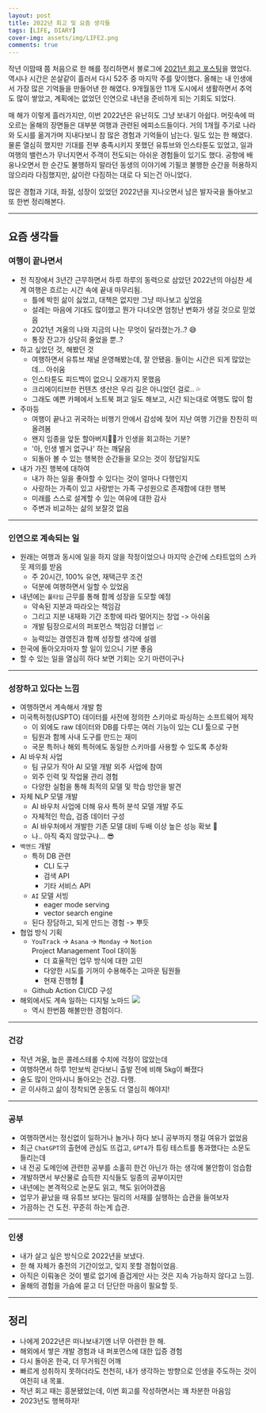 ```yaml
---
layout: post
title: 2022년 회고 및 요즘 생각들
tags: [LIFE, DIARY]
cover-img: assets/img/LIFE2.png
comments: true
---  
```


작년 이맘때 쯤 처음으로 한 해를 정리하면서 블로그에 [2021년 회고 포스팅](https://yongwookha.github.io/LifeAndTravel/2021-12-29-2021-retrospective)을 했었다. 역시나 시간은 쏜살같이 흘러서 다시 52주 중 마지막 주를 맞이했다. 올해는 내 인생에서 가장 많은 기억들을 만들어낸 한 해였다. 9개월동안 11개 도시에서 생활하면서 추억도 많이 쌓았고, 계획에는 없었던 인연으로 내년을 준비하게 되는 기회도 되었다.

매 해가 이렇게 흘러가지만, 이번 2022년은 유난히도 그냥 보내기 아쉽다. 머릿속에 떠오르는 올해의 장면들은 대부분 여행과 관련된 에피소드들이다. 거의 1개월 주기로 나라와 도시를 옮겨가며 지내다보니 참 많은 경험과 기억들이 남는다. 밀도 있는 한 해였다. 물론 열심히 했지만 기대를 전부 충족시키지 못했던 유튜브와 인스타툰도 있었고, 일과 여행의 밸런스가 무너지면서 주객이 전도되는 아쉬운 경험들이 있기도 했다. 공항에 배웅나오면서 한 순간도 불행하지 말라던 동생의 이야기에 기필코 불행한 순간을 허용하지 않으리라 다짐했지만, 삶이란 다짐하는 대로 다 되는건 아니었다.

많은 경험과 기대, 좌절, 성장이 있었던 2022년을 지나오면서 남은 발자국을 돌아보고 또 한번 정리해본다.

---

## 요즘 생각들  
### 여행이 끝나면서  
- 전 직장에서 3년간 근무하면서 하루 하루의 동력으로 삼았던 2022년의 야심찬 세계 여행은 흐르는 시간 속에 끝내 마무리됨.
  - 틀에 박힌 삶이 싫었고, 대책은 없지만 그냥 떠나보고 싶었음
  - 설레는 마음에 기대도 많이했고 뭔가 다녀오면 엄청난 변화가 생길 것으로 믿었음
  - 2021년 겨울의 나와 지금의 나는 무엇이 달라졌는가..? 😅
  - 통장 잔고가 상당히 줄었을 뿐..?
- 하고 싶었던 것, 해봤던 것
  - 여행하면서 유튜브 채널 운영해봤는데, 잘 안됐음. 들이는 시간은 되게 많았는데... 아쉬움
  - 인스타툰도 피드백이 없으니 오래가지 못했음
  - 크리에이티브한 컨텐츠 생산은 우리 길은 아니었던 걸로.. 💦
  - 그래도 예쁜 카페에서 노트북 펴고 일도 해보고, 시간 되는대로 여행도 많이 함
- 주마등
  - 여행이 끝나고 귀국하는 비행기 안에서 감성에 젖어 지난 여행 기간을 찬찬히 떠올려봄
  - 왠지 임종을 앞둔 할아버지👴🏻가 인생을 회고하는 기분?
  - '아, 인생 별거 없구나' 하는 깨달음
  - 되돌아 볼 수 있는 행복한 순간들을 모으는 것이 정답일지도
- 내가 가진 행복에 대하여
  - 내가 하는 일을 좋아할 수 있다는 것이 얼마나 다행인지
  - 사랑하는 가족이 있고 사랑받는 가족 구성원으로 존재함에 대한 행복
  - 미래를 스스로 설계할 수 있는 여유에 대한 감사
  - 주변과 비교하는 삶의 보잘것 없음

---  

### 인연으로 계속되는 일  

- 원래는 여행과 동시에 일을 하지 않을 작정이었으나 마지막 순간에 스타트업의 스카웃 제의를 받음
  - 주 20시간, 100% 유연, 재택근무 조건
  - 덕분에 여행하면서 일할 수 있었음
- 내년에는 `풀타임` 근무를 통해 함께 성장을 도모할 예정
  - 약속된 지분과 따라오는 책임감
  - 그리고 지분 내재화 기간 조항에 따라 멀어지는 창업 -> 아쉬움
  - 개발 팀장으로서의 퍼포먼스 책임감 더블업 📈
  - 능력있는 경영진과 함께 성장할 생각에 설렘
- 한국에 돌아오자마자 할 일이 있으니 기분 좋음
- 할 수 있는 일을 열심히 하다 보면 기회는 오기 마련이구나

---  

### 성장하고 있다는 느낌

- 여행하면서 계속해서 개발 함
- 미국특허청(USPTO) 데이터를 사전에 정의한 스키마로 파싱하는 소프트웨어 제작
  - 이 외에도 raw 데이터와 DB를 다루는 여러 기능이 있는 CLI 툴으로 구현
  - 팀원과 함께 사내 도구를 만드는 재미
  - 국문 특허나 해외 특허에도 동일한 스키마를 사용할 수 있도록 추상화
- AI 바우처 사업
  - 팀 규모가 작아 AI 모델 개발 외주 사업에 참여
  - 외주 인력 및 작업물 관리 경험
  - 다양한 실험을 통해 최적의 모델 및 학습 방안을 발견
- 자체 NLP 모델 개발
  - AI 바우처 사업에 더해 유사 특허 분석 모델 개발 주도
  - 자체적인 학습, 검증 데이터 구성
  - AI 바우처에서 개발한 기존 모델 대비 두배 이상 높은 성능 확보 🚀
  - 나.. 아직 죽지 않았구나... 😎
- `백엔드` 개발
  - 특허 DB 관련
    - CLI 도구
    - 검색 API
    - 기타 서비스 API
  - `AI` 모델 서빙
    - eager mode serving
    - vector search engine
  - 된다 장담하고, 되게 만드는 경험 -> 뿌듯
- 협업 방식 기획
  - `YouTrack` -> `Asana` -> `Monday` -> `Notion`  
    Project Management Tool 대이동
    - 더 효율적인 업무 방식에 대한 고민
    - 다양한 시도를 기꺼이 수용해주는 고마운 팀원들
    - 현재 진행형 🌱
  - Github Action CI/CD 구성
- 해외에서도 계속 일하는 디지털 노마드
  ![](https://www.dropbox.com/s/heps3oretxfw7r7/git-commit-2022.png?raw=1)  
  - 역시 한번쯤 해볼만한 경험이다.
      

---  

### 건강

- 작년 겨울, 높은 콜레스테롤 수치에 걱정이 많았는데
- 여행하면서 하루 1만보씩 걷다보니 출발 전에 비해 5kg이 빠졌다
- 술도 많이 안마시니 돌아오는 건강. 다행.
- 곧 이사하고 삶이 정착되면 운동도 더 열심히 해야지!

---  

### 공부

- 여행하면서는 정신없이 일하거나 놀거나 하다 보니 공부까지 챙길 여유가 없었음
- 최근 `ChatGPT`의 출현에 관심도 뜨겁고, `GPT4`가 튜링 테스트를 통과했다는 소문도 들리는데
- 내 전공 도메인에 관련한 공부를 소홀히 한건 아닌가 하는 생각에 불안함이 엄습함
- 개발하면서 부산물로 습득한 지식들도 일종의 공부이지만
- 내년에는 본격적으로 논문도 읽고, 책도 읽어야겠음
- 업무가 끝났을 때 유튜브 보다는 밀리의 서재를 실행하는 습관을 들여보자
- 가끔하는 건 도전. 꾸준히 하는게 습관.

---  

### 인생

- 내가 살고 싶은 방식으로 2022년을 보냈다.
- 한 해 자체가 충전의 기간이었고, 잊지 못할 경험이었음.
- 아직은 이뤄놓은 것이 별로 없기에 즐겁게만 사는 것은 지속 가능하지 않다고 느낌.
- 올해의 경험을 가슴에 묻고 더 단단한 마음이 필요할 듯.

---  

## 정리

- 나에게 2022년은 떠나보내기엔 너무 아련한 한 해.
- 해외에서 쌓은 개발 경험과 내 퍼포먼스에 대한 입증 경험
- 다시 돌아온 한국, 더 무거워진 어깨
- 빠르게 성취하지 못하더라도 천천히, 내가 생각하는 방향으로 인생을 주도하는 것이 여전히 내 목표.
- 작년 회고 때는 흥분됐었는데, 이번 회고를 작성하면서는 꽤 차분한 마음임
- 2023년도 행복하자!
